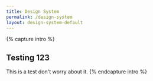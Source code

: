 ```yaml
---
title: Design System
permalink: /design-system
layout: design-system-default
---
```

{% capture intro %}
## Testing 123

This is a test don't worry about it.
{% endcapture intro %}
<div class="cms>{{ intro }}</div>

{% include tabs.html %}